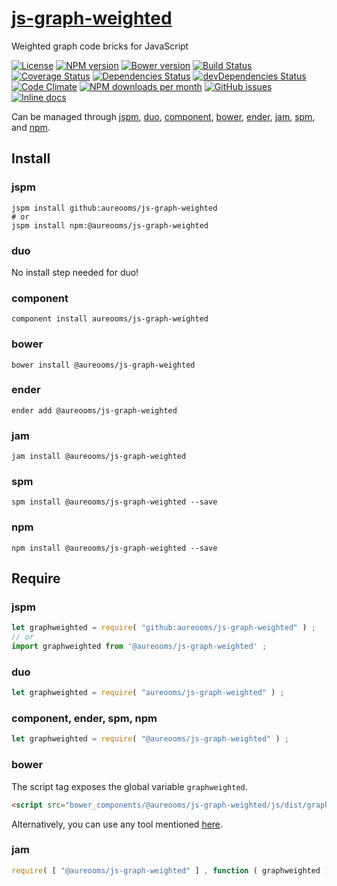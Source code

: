 [js-graph-weighted](http://aureooms.github.io/js-graph-weighted)
==

Weighted graph code bricks for JavaScript

[![License](https://img.shields.io/github/license/aureooms/js-graph-weighted.svg?style=flat)](https://raw.githubusercontent.com/aureooms/js-graph-weighted/master/LICENSE)
[![NPM version](https://img.shields.io/npm/v/@aureooms/js-graph-weighted.svg?style=flat)](https://www.npmjs.org/package/@aureooms/js-graph-weighted)
[![Bower version](https://img.shields.io/bower/v/@aureooms/js-graph-weighted.svg?style=flat)](http://bower.io/search/?q=@aureooms/js-graph-weighted)
[![Build Status](https://img.shields.io/travis/aureooms/js-graph-weighted.svg?style=flat)](https://travis-ci.org/aureooms/js-graph-weighted)
[![Coverage Status](https://img.shields.io/coveralls/aureooms/js-graph-weighted.svg?style=flat)](https://coveralls.io/r/aureooms/js-graph-weighted)
[![Dependencies Status](https://img.shields.io/david/aureooms/js-graph-weighted.svg?style=flat)](https://david-dm.org/aureooms/js-graph-weighted#info=dependencies)
[![devDependencies Status](https://img.shields.io/david/dev/aureooms/js-graph-weighted.svg?style=flat)](https://david-dm.org/aureooms/js-graph-weighted#info=devDependencies)
[![Code Climate](https://img.shields.io/codeclimate/github/aureooms/js-graph-weighted.svg?style=flat)](https://codeclimate.com/github/aureooms/js-graph-weighted)
[![NPM downloads per month](https://img.shields.io/npm/dm/@aureooms/js-graph-weighted.svg?style=flat)](https://www.npmjs.org/package/@aureooms/js-graph-weighted)
[![GitHub issues](https://img.shields.io/github/issues/aureooms/js-graph-weighted.svg?style=flat)](https://github.com/aureooms/js-graph-weighted/issues)
[![Inline docs](http://inch-ci.org/github/aureooms/js-graph-weighted.svg?branch=master&style=shields)](http://inch-ci.org/github/aureooms/js-graph-weighted)

Can be managed through [jspm](https://github.com/jspm/jspm-cli),
[duo](https://github.com/duojs/duo),
[component](https://github.com/componentjs/component),
[bower](https://github.com/bower/bower),
[ender](https://github.com/ender-js/Ender),
[jam](https://github.com/caolan/jam),
[spm](https://github.com/spmjs/spm),
and [npm](https://github.com/npm/npm).

## Install

### jspm
```terminal
jspm install github:aureooms/js-graph-weighted
# or
jspm install npm:@aureooms/js-graph-weighted
```
### duo
No install step needed for duo!

### component
```terminal
component install aureooms/js-graph-weighted
```

### bower
```terminal
bower install @aureooms/js-graph-weighted
```

### ender
```terminal
ender add @aureooms/js-graph-weighted
```

### jam
```terminal
jam install @aureooms/js-graph-weighted
```

### spm
```terminal
spm install @aureooms/js-graph-weighted --save
```

### npm
```terminal
npm install @aureooms/js-graph-weighted --save
```

## Require
### jspm
```js
let graphweighted = require( "github:aureooms/js-graph-weighted" ) ;
// or
import graphweighted from '@aureooms/js-graph-weighted' ;
```
### duo
```js
let graphweighted = require( "aureooms/js-graph-weighted" ) ;
```

### component, ender, spm, npm
```js
let graphweighted = require( "@aureooms/js-graph-weighted" ) ;
```

### bower
The script tag exposes the global variable `graphweighted`.
```html
<script src="bower_components/@aureooms/js-graph-weighted/js/dist/graph-weighted.min.js"></script>
```
Alternatively, you can use any tool mentioned [here](http://bower.io/docs/tools/).

### jam
```js
require( [ "@aureooms/js-graph-weighted" ] , function ( graphweighted ) { ... } ) ;
```